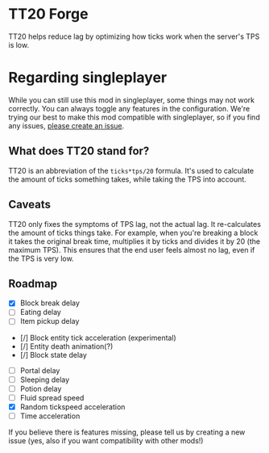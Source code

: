 # TT20 Forge
TT20 helps reduce lag by optimizing how ticks work when the server's TPS is low.

# Regarding singleplayer
While you can still use this mod in singleplayer, some things may not work correctly. You can always toggle any features in the configuration. We're trying our best to make this mod compatible with singleplayer, so if you find any issues, [please create an issue](https://github.com/snackbag/TT20/issues).

## What does TT20 stand for?
TT20 is an abbreviation of the `ticks*tps/20` formula. It's used to calculate the amount of ticks something takes, while taking the TPS into account.

## Caveats
TT20 only fixes the symptoms of TPS lag, not the actual lag. It re-calculates the amount of ticks things take. For example, when you're breaking a block it takes the original break time, multiplies it by ticks and divides it by 20 (the maximum TPS). This ensures that the end user feels almost no lag, even if the TPS is very low.

## Roadmap
- [X] Block break delay
- [ ] Eating delay
- [ ] Item pickup delay
- [/] Block entity tick acceleration (experimental)
- [/] Entity death animation(?)
- [/] Block state delay
- [ ] Portal delay
- [ ] Sleeping delay
- [ ] Potion delay
- [ ] Fluid spread speed
- [X] Random tickspeed acceleration
- [ ] Time acceleration

If you believe there is features missing, please tell us by creating a new issue (yes, also if you want compatibility with other mods!)
